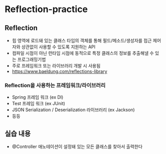 # Reflection-practice

## Reflection

- 힙 영역에 로드돼 있는 클래스 타입의 객체를 통해 필드/메소드/생성자를 접근 제어자와 상관없이 사용할 수 있도록 지원하는 API
- 컴파일 시점이 아닌 런타임 시점에 동적으로 특정 클래스의 정보를 추출해낼 수 있는 프로그래밍기법
- 주로 프레임워크 또는 라이브러리 개발 시 사용됨
- https://www.baeldung.com/reflections-library

### Reflection을 사용하는 프레임워크/라이브러리

- Spring 프레임 워크 (ex DI)
- Test 프레임 워크 (ex JUnit)
- JSON Serialization / Deserialization 라이브러리 (ex Jackson)
- 등등

## 실습 내용

- @Controller 애노테이션이 설정돼 있는 모든 클래스를 찾아서 출력한다
